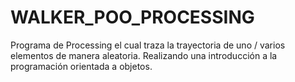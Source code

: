 # WALKER_POO_PROCESSING
Programa de Processing el cual traza la trayectoria de uno / varios elementos de manera aleatoria. Realizando una introducción a la programación orientada a objetos.
